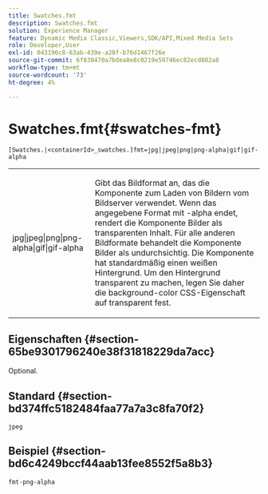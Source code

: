 ```yaml
---
title: Swatches.fmt
description: Swatches.fmt
solution: Experience Manager
feature: Dynamic Media Classic,Viewers,SDK/API,Mixed Media Sets
role: Developer,User
exl-id: 043196c8-63ab-439e-a28f-b76d1467f26e
source-git-commit: 6f838470a7bdea8e8c0219e59746ec82ecd802a8
workflow-type: tm+mt
source-wordcount: '73'
ht-degree: 4%

---
```


# Swatches.fmt{#swatches-fmt}

`[Swatches.|<containerId>_swatches.]fmt=jpg|jpeg|png|png-alpha|gif|gif-alpha`

<table id="table_4620F51BD77149FDB68F1FBECC443801"> 
 <tbody> 
  <tr> 
   <td> <p> <span class="codeph"> jpg|jpeg|png|png-alpha|gif|gif-alpha</span> </p> </td> 
   <td> <p>Gibt das Bildformat an, das die Komponente zum Laden von Bildern vom Bildserver verwendet. Wenn das angegebene Format mit <span class="codeph"> -alpha</span> endet, rendert die Komponente Bilder als transparenten Inhalt. Für alle anderen Bildformate behandelt die Komponente Bilder als undurchsichtig. Die Komponente hat standardmäßig einen weißen Hintergrund. Um den Hintergrund transparent zu machen, legen Sie daher die <span class="codeph"> background-color</span> CSS-Eigenschaft auf <span class="codeph"> transparent fest</span>. </p> </td> 
  </tr> 
 </tbody> 
</table>

## Eigenschaften {#section-65be9301796240e38f31818229da7acc}

Optional.

## Standard {#section-bd374ffc5182484faa77a7a3c8fa70f2}

`jpeg`

## Beispiel {#section-bd6c4249bccf44aab13fee8552f5a8b3}

`fmt-png-alpha`
